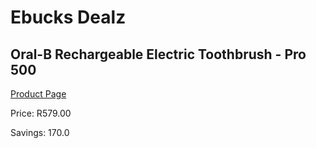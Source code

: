 
# Ebucks Dealz
## Oral-B Rechargeable Electric Toothbrush - Pro 500
[Product Page](https://www.ebucks.com/web/shop/productSelected.do?prodId=1098226817&catId=375509364)

Price: R579.00

Savings: 170.0


	